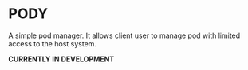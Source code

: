 # PODY
A simple pod manager. 
It allows client user to manage pod with limited access to the host system.

**CURRENTLY IN DEVELOPMENT**